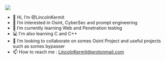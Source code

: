 ![](https://komarev.com/ghpvc/?username=LincolnKermit&color=green)
- 👋 Hi, I’m @LincolnKermit
- 👀 I’m interested in Osint, CyberSec and prompt engineering  
- 🌱 I’m currently learning Web and Penetration testing
- 💻 I'm also learning C and C++
- 💞️ I’m looking to collaborate on somes Osint Project and useful projects such as somes bypasser
- 📫 How to reach me : LincolnKermit@protonmail.com

